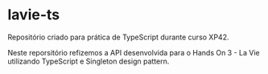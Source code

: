 # lavie-ts
Repositório criado para prática de TypeScript durante curso XP42.

Neste reporsitório refizemos a API desenvolvida para o Hands On 3 - La Vie utilizando TypeScript e Singleton design pattern.
